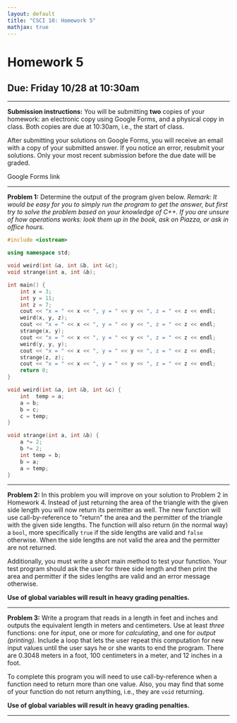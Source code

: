 ```yaml
---
layout: default
title: "CSCI 10: Homework 5"
mathjax: true
---
```


# Homework 5

## Due: Friday 10/28 at 10:30am

---

__Submission instructions:__ You will be submitting __two__ copies of your
homework: an electronic copy using Google Forms, and a physical copy in class.
Both copies are due at 10:30am, i.e., the start of class.

After submitting your solutions on Google Forms, you will receive an email with
a copy of your submitted answer. If you notice an error, resubmit your solutions.
Only your most recent submission before the due date will be graded.

Google Forms link

---

__Problem 1:__ Determine the output of the program given below. _Remark: It
would be easy for you to simply run the program to get the answer, but first
try to solve the problem based on your knowledge of C++. If you are
unsure of how operations works: look them up in the book, ask on Piazza, or
ask in office hours._

```cpp
#include <iostream>

using namespace std;

void weird(int &a, int &b, int &c);
void strange(int a, int &b);

int main() {
    int x = 3;
    int y = 11;
    int z = 7;
    cout << "x = " << x << ", y = " << y << ", z = " << z << endl;
    weird(x, y, z);
    cout << "x = " << x << ", y = " << y << ", z = " << z << endl;
    strange(x, y);
    cout << "x = " << x << ", y = " << y << ", z = " << z << endl;
    weird(y, y, y);
    cout << "x = " << x << ", y = " << y << ", z = " << z << endl;
    strange(z, z);
    cout << "x = " << x << ", y = " << y << ", z = " << z << endl;
    return 0;
}

void weird(int &a, int &b, int &c) {
    int  temp = a;
    a = b;
    b = c;
    c = temp;
}

void strange(int a, int &b) {
    a *= 2;
    b *= 2;
    int temp = b;
    b = a;
    a = temp;
}
```

---

__Problem 2:__ In this problem you will improve on your solution to Problem 2 in
Homework 4. Instead of just returning the area of the triangle with the given
side length you will now return its permitter as well. The new function will use
call-by-reference to "return" the area and the permitter of the triangle with
the given side lengths. The function will also return (in the normal way) a `bool`, more specifically
`true` if the side lengths are valid and `false` otherwise. When the side lengths
are not valid the area and the permitter are not returned.

Additionally, you must write a short main method to test your function. Your test
program should ask the user for three side length and then print the area and
permitter if the sides lengths are valid and an error message otherwise.

__Use  of global variables will result in heavy grading penalties.__

---

__Problem 3:__ Write a program that reads in a length in feet and inches and
outputs the equivalent length in meters and centimeters. Use at least _three_
functions: one for _input_, one or more for _calculating_, and one for _output (printing)_.
Include a loop that lets the user repeat this computation for new input values
until the user says he or she wants to end the program. There are 0.3048 meters
in a foot, 100 centimeters in a meter, and 12 inches in a foot.

To complete this program you will need to use call-by-reference when a function
need to return more than one value. Also, you may find that some of your function
do not return anything, i.e., they are `void` returning.

__Use  of global variables will result in heavy grading penalties.__

___
